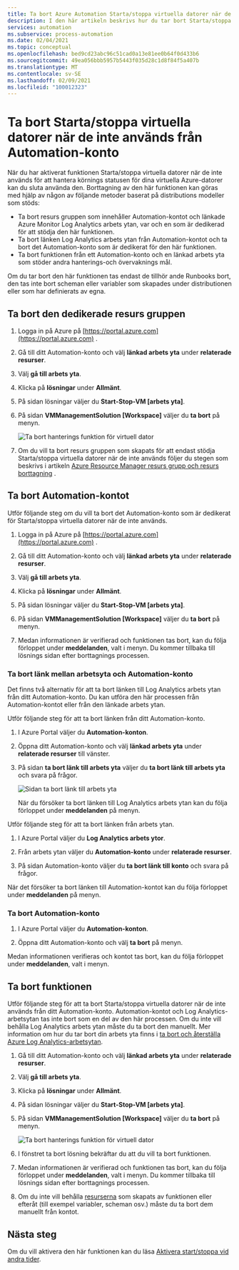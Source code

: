 ```yaml
---
title: Ta bort Azure Automation Starta/stoppa virtuella datorer när de inte används översikt
description: I den här artikeln beskrivs hur du tar bort Starta/stoppa virtuella datorer när de inte används-funktionen och avlänkar ett Automation-konto från arbets ytan Log Analytics.
services: automation
ms.subservice: process-automation
ms.date: 02/04/2021
ms.topic: conceptual
ms.openlocfilehash: bed9cd23abc96c51cad0a13e81ee0b64f0d433b6
ms.sourcegitcommit: 49ea056bbb5957b5443f035d28c1d8f84f5a407b
ms.translationtype: MT
ms.contentlocale: sv-SE
ms.lasthandoff: 02/09/2021
ms.locfileid: "100012323"
---
```

# <a name="remove-startstop-vms-during-off-hours-from-automation-account"></a>Ta bort Starta/stoppa virtuella datorer när de inte används från Automation-konto

När du har aktiverat funktionen Starta/stoppa virtuella datorer när de inte används för att hantera körnings statusen för dina virtuella Azure-datorer kan du sluta använda den. Borttagning av den här funktionen kan göras med hjälp av någon av följande metoder baserat på distributions modeller som stöds:

* Ta bort resurs gruppen som innehåller Automation-kontot och länkade Azure Monitor Log Analytics arbets ytan, var och en som är dedikerad för att stödja den här funktionen.
* Ta bort länken Log Analytics arbets ytan från Automation-kontot och ta bort det Automation-konto som är dedikerat för den här funktionen.
* Ta bort funktionen från ett Automation-konto och en länkad arbets yta som stöder andra hanterings-och övervaknings mål.

Om du tar bort den här funktionen tas endast de tillhör ande Runbooks bort, den tas inte bort scheman eller variabler som skapades under distributionen eller som har definierats av egna.

## <a name="delete-the-dedicated-resource-group"></a>Ta bort den dedikerade resurs gruppen

1. Logga in på Azure på [https://portal.azure.com](https://portal.azure.com) .

2. Gå till ditt Automation-konto och välj **länkad arbets yta** under **relaterade resurser**.

3. Välj **gå till arbets yta**.

4. Klicka på **lösningar** under **Allmänt**.

5. På sidan lösningar väljer du **Start-Stop-VM [arbets yta]**.

6. På sidan **VMManagementSolution [Workspace]** väljer du **ta bort** på menyn.

    ![Ta bort hanterings funktion för virtuell dator](media/automation-solution-vm-management/vm-management-solution-delete.png)

7. Om du vill ta bort resurs gruppen som skapats för att endast stödja Starta/stoppa virtuella datorer när de inte används följer du stegen som beskrivs i artikeln [Azure Resource Manager resurs grupp och resurs borttagning](../azure-resource-manager/management/delete-resource-group.md) .

## <a name="delete-the-automation-account"></a>Ta bort Automation-kontot

Utför följande steg om du vill ta bort det Automation-konto som är dedikerat för Starta/stoppa virtuella datorer när de inte används.

1. Logga in på Azure på [https://portal.azure.com](https://portal.azure.com) .

2. Gå till ditt Automation-konto och välj **länkad arbets yta** under **relaterade resurser**.

3. Välj **gå till arbets yta**.

4. Klicka på **lösningar** under **Allmänt**.

5. På sidan lösningar väljer du **Start-Stop-VM [arbets yta]**.

6. På sidan **VMManagementSolution [Workspace]** väljer du **ta bort** på menyn.

7. Medan informationen är verifierad och funktionen tas bort, kan du följa förloppet under **meddelanden**, valt i menyn. Du kommer tillbaka till lösnings sidan efter borttagnings processen.

### <a name="unlink-workspace-from-automation-account"></a>Ta bort länk mellan arbetsyta och Automation-konto

Det finns två alternativ för att ta bort länken till Log Analytics arbets ytan från ditt Automation-konto. Du kan utföra den här processen från Automation-kontot eller från den länkade arbets ytan.

Utför följande steg för att ta bort länken från ditt Automation-konto.

1. I Azure Portal väljer du **Automation-konton**.

2. Öppna ditt Automation-konto och välj **länkad arbets yta** under **relaterade resurser** till vänster.

3. På sidan **ta bort länk till arbets yta** väljer du **ta bort länk till arbets yta** och svara på frågor.

   ![Sidan ta bort länk till arbets yta](media/automation-solution-vm-management-remove/automation-unlink-workspace-blade.png)

    När du försöker ta bort länken till Log Analytics arbets ytan kan du följa förloppet under **meddelanden** på menyn.

Utför följande steg för att ta bort länken från arbets ytan.

1. I Azure Portal väljer du **Log Analytics arbets ytor**.

2. Från arbets ytan väljer du **Automation-konto** under **relaterade resurser**.

3. På sidan Automation-konto väljer du **ta bort länk till konto** och svara på frågor.

När det försöker ta bort länken till Automation-kontot kan du följa förloppet under **meddelanden** på menyn.

### <a name="delete-automation-account"></a>Ta bort Automation-konto

1. I Azure Portal väljer du **Automation-konton**.

2. Öppna ditt Automation-konto och välj **ta bort** på menyn.

Medan informationen verifieras och kontot tas bort, kan du följa förloppet under **meddelanden**, valt i menyn.

## <a name="delete-the-feature"></a>Ta bort funktionen

Utför följande steg för att ta bort Starta/stoppa virtuella datorer när de inte används från ditt Automation-konto. Automation-kontot och Log Analytics-arbetsytan tas inte bort som en del av den här processen. Om du inte vill behålla Log Analytics arbets ytan måste du ta bort den manuellt. Mer information om hur du tar bort din arbets yta finns i [ta bort och återställa Azure Log Analytics-arbetsytan](../azure-monitor/platform/delete-workspace.md).

1. Gå till ditt Automation-konto och välj **länkad arbets yta** under **relaterade resurser**.

2. Välj **gå till arbets yta**.

3. Klicka på **lösningar** under **Allmänt**.

4. På sidan lösningar väljer du **Start-Stop-VM [arbets yta]**.

5. På sidan **VMManagementSolution [Workspace]** väljer du **ta bort** på menyn.

    ![Ta bort hanterings funktion för virtuell dator](media/automation-solution-vm-management/vm-management-solution-delete.png)

6. I fönstret ta bort lösning bekräftar du att du vill ta bort funktionen.

7. Medan informationen är verifierad och funktionen tas bort, kan du följa förloppet under **meddelanden**, valt i menyn. Du kommer tillbaka till lösnings sidan efter borttagnings processen.

8. Om du inte vill behålla [resurserna](automation-solution-vm-management.md#components) som skapats av funktionen eller efteråt (till exempel variabler, scheman osv.) måste du ta bort dem manuellt från kontot.

## <a name="next-steps"></a>Nästa steg

Om du vill aktivera den här funktionen kan du läsa [Aktivera start/stoppa vid andra tider](automation-solution-vm-management-enable.md).